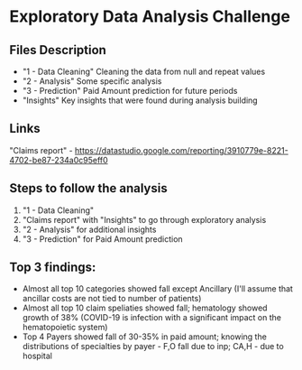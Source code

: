 # Exploratory Data Analysis Challenge

## Files Description	
* "1 - Data Cleaning" Cleaning the data from null and repeat values
* "2 - Analysis" Some specific analysis
* "3 - Prediction" Paid Amount prediction for future periods
* "Insights" Key insights that were found during analysis building

## Links
"Claims report" - https://datastudio.google.com/reporting/3910779e-8221-4702-be87-234a0c95eff0

## Steps to follow the analysis
1) "1 - Data Cleaning"
2) "Claims report"  with "Insights" to go through exploratory analysis
3) "2 - Analysis" for additional insights
4) "3 - Prediction" for Paid Amount prediction

## Top 3 findings:
* Almost all top 10 categories showed fall except Ancillary (I'll assume that ancillar costs are not tied to number of patients)
* Almost all top 10 claim speliaties showed fall; hematology showed growth of 38% (COVID-19 is infection with a significant impact on the hematopoietic system)
* Top 4 Payers showed fall of 30-35% in paid amount; knowing the distributions of specialties by payer - F,O fall due to inp; CA,H - due to hospital